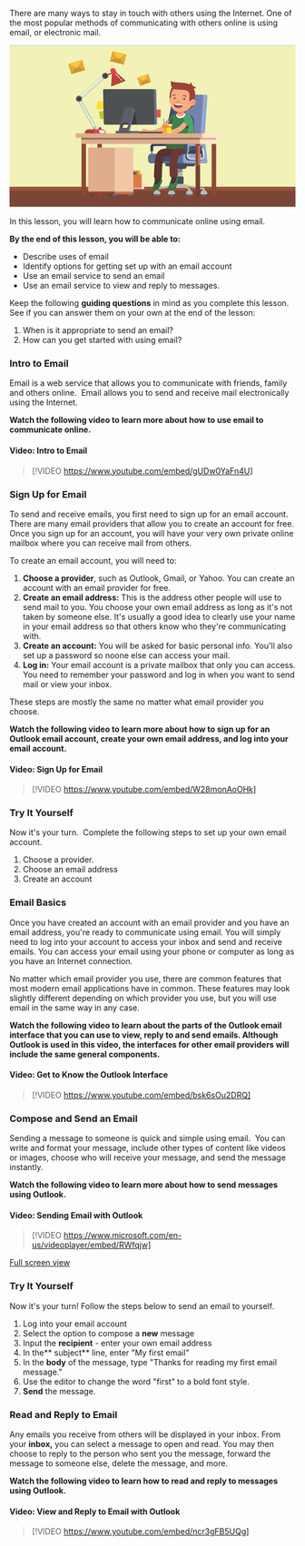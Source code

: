 
There are many ways to stay in touch with others using the Internet. One of the most popular methods of communicating with others online is using email, or electronic mail.

![Illustration of character receiving email to computer](../media/Email_Illustration.png)

In this lesson, you will learn how to communicate online using email.

**By the end of this lesson, you will be able to:**

*   Describe uses of email
*   Identify options for getting set up with an email account
*   Use an email service to send an email
*   Use an email service to view and reply to messages.

Keep the following **guiding questions** in mind as you complete this lesson. See if you can answer them on your own at the end of the lesson:

1.  When is it appropriate to send an email?
2.  How can you get started with using email?

### Intro to Email

Email is a web service that allows you to communicate with friends, family and others online.  Email allows you to send and receive mail electronically using the Internet.

**Watch the following video to learn more about how to use email to communicate online.**


#### Video: Intro to Email
> [!VIDEO https://www.youtube.com/embed/gUDw0YaFn4U]

### Sign Up for Email

To send and receive emails, you first need to sign up for an email account. There are many email providers that allow you to create an account for free. Once you sign up for an account, you will have your very own private online mailbox where you can receive mail from others.

To create an email account, you will need to:

1.  **Choose a provider**, such as Outlook, Gmail, or Yahoo. You can create an account with an email provider for free.
2.  **Create an email address:** This is the address other people will use to send mail to you. You choose your own email address as long as it's not taken by someone else. It's usually a good idea to clearly use your name in your email address so that others know who they're communicating with.
3.  **Create an account:** You will be asked for basic personal info. You'll also set up a password so noone else can access your mail.
4.  **Log in:** Your email account is a private mailbox that only you can access. You need to remember your password and log in when you want to send mail or view your inbox.

These steps are mostly the same no matter what email provider you choose.

**Watch the following video to learn more about how to sign up for an Outlook email account, create your own email address, and log into your email account.**


#### Video: Sign Up for Email
> [!VIDEO https://www.youtube.com/embed/W28monAoOHk]

### Try It Yourself

Now it's your turn.  Complete the following steps to set up your own email account.

1.  Choose a provider.
2.  Choose an email address
3.  Create an account

### Email Basics

Once you have created an account with an email provider and you have an email address, you're ready to communicate using email. You will simply need to log into your account to access your inbox and send and receive emails. You can access your email using your phone or computer as long as you have an Internet connection.

No matter which email provider you use, there are common features that most modern email applications have in common. These features may look slightly different depending on which provider you use, but you will use email in the same way in any case.

**Watch the following video to learn about the parts of the Outlook email interface that you can use to view, reply to and send emails. Although Outlook is used in this video, the interfaces for other email providers will include the same general components.**


#### Video: Get to Know the Outlook Interface
> [!VIDEO https://www.youtube.com/embed/bsk6sOu2DRQ]

### Compose and Send an Email

Sending a message to someone is quick and simple using email.  You can write and format your message, include other types of content like videos or images, choose who will receive your message, and send the message instantly.

**Watch the following video to learn more about how to send messages using Outlook.**


#### Video: Sending Email with Outlook
> [!VIDEO https://www.microsoft.com/en-us/videoplayer/embed/RWfqjw]

[Full screen view](https://www.microsoft.com/en-us/videoplayer/embed/RWfqjw?pid=ocpVideo0-innerdiv-oneplayer&postJsllMsg=true&maskLevel=20&market=en-us)


### Try It Yourself

Now it's your turn! Follow the steps below to send an email to yourself.

1.  Log into your email account
2.  Select the option to compose a **new** message
3.  Input the **recipient** - enter your own email address
4.  In the** subject** line, enter "My first email"
5.  In the **body** of the message, type "Thanks for reading my first email message."
6.  Use the editor to change the word "first" to a bold font style.
7.  **Send** the message.

### Read and Reply to Email

Any emails you receive from others will be displayed in your inbox. From your **inbox,** you can select a message to open and read. You may then choose to reply to the person who sent you the message, forward the message to someone else, delete the message, and more.

**Watch the following video to learn how to read and reply to messages using Outlook.**


#### Video: View and Reply to Email with Outlook
> [!VIDEO https://www.youtube.com/embed/ncr3gFB5UQg]
